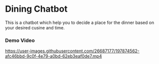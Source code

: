 # Dining Chatbot

This is a chatbot which help you to decide a place for the dinner based on your desired cusine and time.


### Demo Video

https://user-images.githubusercontent.com/26687177/197874562-afc46bbd-9c0f-4e79-a0bd-62eb3eaf0de7.mp4

